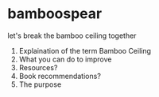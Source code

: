 # bamboospear

let's break the bamboo ceiling together
1. Explaination of the term Bamboo Ceiling
2. What you can do to improve
3. Resources?
4. Book recommendations?
5. The purpose
